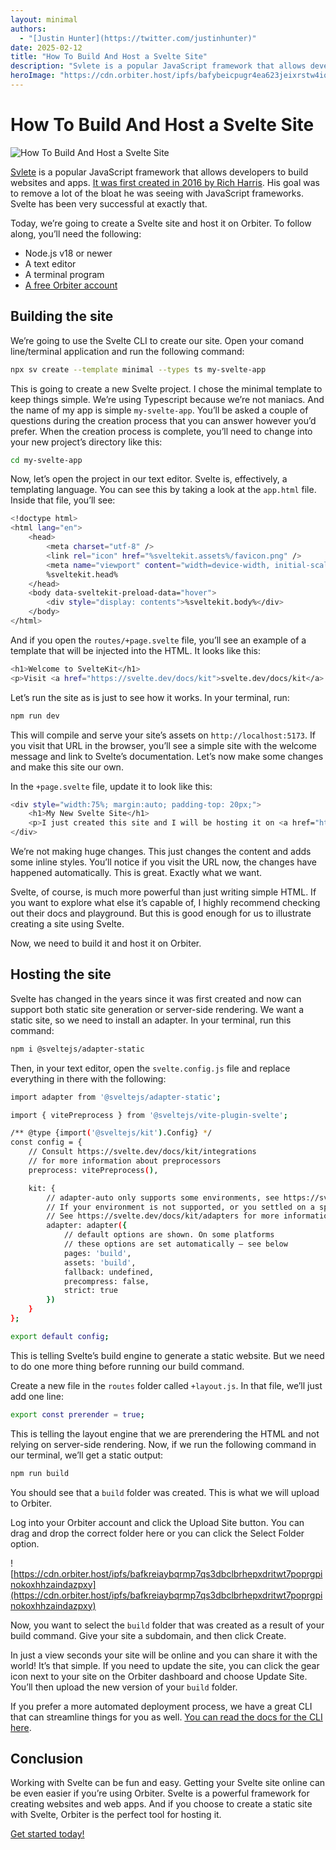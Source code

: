 ```yaml
---
layout: minimal
authors:
  - "[Justin Hunter](https://twitter.com/justinhunter)"
date: 2025-02-12
title: "How To Build And Host a Svelte Site"
description: "Svlete is a popular JavaScript framework that allows developers to build websites and apps. Let's host a Svelte site on Orbiter."
heroImage: "https://cdn.orbiter.host/ipfs/bafybeicpugr4ea623jeixrstw4iqjaki3vdoo4takqz2hw57wzjpjlduce"
---
```

# How To Build And Host a Svelte Site

![How To Build And Host a Svelte Site](https://cdn.orbiter.host/ipfs/bafybeicpugr4ea623jeixrstw4iqjaki3vdoo4takqz2hw57wzjpjlduce)

[Svlete](https://svelte.dev) is a popular JavaScript framework that allows developers to build websites and apps. [It was first created in 2016 by Rich Harris](https://developyn.com/the-history-of-svelte/). His goal was to remove a lot of the bloat he was seeing with JavaScript frameworks. Svelte has been very successful at exactly that.

Today, we’re going to create a Svelte site and host it on Orbiter. To follow along, you’ll need the following:

- Node.js v18 or newer
- A text editor
- A terminal program
- [A free Orbiter account](https://orbiter.host/pricing)

## Building the site

We’re going to use the Svelte CLI to create our site. Open your comand line/terminal application and run the following command:

```bash
npx sv create --template minimal --types ts my-svelte-app
```

This is going to create a new Svelte project. I chose the minimal template to keep things simple. We’re using Typescript because we’re not maniacs. And the name of my app is simple `my-svelte-app`. You’ll be asked a couple of questions during the creation process that you can answer however you’d prefer. When the creation process is complete, you’ll need to change into your new project’s directory like this:

```bash
cd my-svelte-app
```

Now, let’s open the project in our text editor. Svelte is, effectively, a templating language. You can see this by taking a look at the `app.html` file. Inside that file, you’ll see:

```bash
<!doctype html>
<html lang="en">
	<head>
		<meta charset="utf-8" />
		<link rel="icon" href="%sveltekit.assets%/favicon.png" />
		<meta name="viewport" content="width=device-width, initial-scale=1" />
		%sveltekit.head%
	</head>
	<body data-sveltekit-preload-data="hover">
		<div style="display: contents">%sveltekit.body%</div>
	</body>
</html>
```

And if you open the `routes/+page.svelte` file, you’ll see an example of a template that will be injected into the HTML. It looks like this:

```bash
<h1>Welcome to SvelteKit</h1>
<p>Visit <a href="https://svelte.dev/docs/kit">svelte.dev/docs/kit</a> to read the documentation</p>
```

Let’s run the site as is just to see how it works. In your terminal, run:

```bash
npm run dev
```

This will compile and serve your site’s assets on `http://localhost:5173`. If you visit that URL in the browser, you’ll see a simple site with the welcome message and link to Svelte’s documentation. Let’s now make some changes and make this site our own.

In the `+page.svelte` file, update it to look like this:

```bash
<div style="width:75%; margin:auto; padding-top: 20px;">
    <h1>My New Svelte Site</h1>
    <p>I just created this site and I will be hosting it on <a href="https://orbiter.host">Orbiter</a>.</p>
</div>
```

We’re not making huge changes. This just changes the content and adds some inline styles. You’ll notice if you visit the URL now, the changes have happened automatically. This is great. Exactly what we want.

Svelte, of course, is much more powerful than just writing simple HTML. If you want to explore what else it’s capable of, I highly recommend checking out their docs and playground. But this is good enough for us to illustrate creating a site using Svelte.

Now, we need to build it and host it on Orbiter.

## Hosting the site

Svelte has changed in the years since it was first created and now can support both static site generation or server-side rendering. We want a static site, so we need to install an adapter. In your terminal, run this command:

```bash
npm i @sveltejs/adapter-static
```

Then, in your text editor, open the `svelte.config.js` file and replace everything in there with the following:

```bash
import adapter from '@sveltejs/adapter-static';

import { vitePreprocess } from '@sveltejs/vite-plugin-svelte';

/** @type {import('@sveltejs/kit').Config} */
const config = {
	// Consult https://svelte.dev/docs/kit/integrations
	// for more information about preprocessors
	preprocess: vitePreprocess(),

	kit: {
		// adapter-auto only supports some environments, see https://svelte.dev/docs/kit/adapter-auto for a list.
		// If your environment is not supported, or you settled on a specific environment, switch out the adapter.
		// See https://svelte.dev/docs/kit/adapters for more information about adapters.
		adapter: adapter({
			// default options are shown. On some platforms
			// these options are set automatically — see below
			pages: 'build',
			assets: 'build',
			fallback: undefined,
			precompress: false,
			strict: true
		})
	}
};

export default config;
```

This is telling Svelte’s build engine to generate a static website. But we need to do one more thing before running our build command.

Create a new file in the `routes` folder called `+layout.js`. In that file, we’ll just add one line:

```bash
export const prerender = true;
```

This is telling the layout engine that we are prerendering the HTML and not relying on server-side rendering. Now, if we run the following command in our terminal, we’ll get a static output:

```bash
npm run build
```

You should see that a `build` folder was created. This is what we will upload to Orbiter.

Log into your Orbiter account and click the Upload Site button. You can drag and drop the correct folder here or you can click the Select Folder option.

![https://cdn.orbiter.host/ipfs/bafkreiaybqrmp7qs3dbclbrhepxdritwt7poprgpinokoxhhzaindazpxy](https://cdn.orbiter.host/ipfs/bafkreiaybqrmp7qs3dbclbrhepxdritwt7poprgpinokoxhhzaindazpxy)

Now, you want to select the `build` folder that was created as a result of your build command. Give your site a subdomain, and then click Create.

In just a view seconds your site will be online and you can share it with the world! It’s that simple. If you need to update the site, you can click the gear icon next to your site on the Orbiter dashboard and choose Update Site. You’ll then upload the new version of your `build` folder.

If you prefer a more automated deployment process, we have a great CLI that can streamline things for you as well. [You can read the docs for the CLI here](https://docs.orbiter.host/cli).

## Conclusion

Working with Svelte can be fun and easy. Getting your Svelte site online can be even easier if you’re using Orbiter. Svelte is a powerful framework for creating websites and web apps. And if you choose to create a static site with Svelte, Orbiter is the perfect tool for hosting it.

[Get started today!](https://orbiter.host)